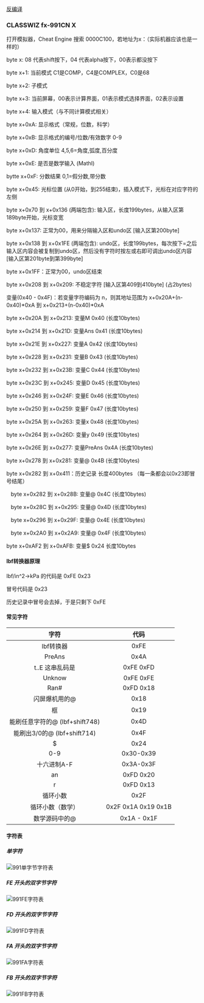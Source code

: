 [反编译](https://github.com/qiufuyu123/fxesplus)

### CLASSWIZ fx-991CN X

打开模拟器，Cheat Engine 搜索 0000C100，若地址为x：（实际机器应该也是一样的）

byte x: 08 代表shift按下，04 代表alpha按下，00表示都没按下

byte x+1: 当前模式 C1是COMP，C4是COMPLEX，C0是68

byte x+2: 子模式

byte x+3: 当前屏幕，00表示计算界面，01表示模式选择界面，02表示设置

byte x+4: 输入模式（与不同计算模式相关）

byte x+0xA: 显示格式（常规，位数，科学）

byte x+0xB: 显示格式的编号/位数/有效数字 0-9

byte x+0xD: 角度单位 4,5,6=角度,弧度,百分度

byte x+0xE: 是否是数学输入 (MathI)

bytte x+0xF: 分数结果 0,1=假分数,带分数

byte x+0x45: 光标位置 (从0开始，到255结束)，插入模式下，光标在对应字符的左侧

byte x+0x70 到 x+0x136 (两端包含): 输入区，长度199bytes，从输入区第189byte开始，光标变宽

byte x+0x137: 正常为00，用来分隔输入区和undo区 [输入区第200byte]

byte x+0x138 到 x+0x1FE (两端包含): undo区，长度199bytes，每次按下=之后输入区内容会被复制到undo区，然后没有字符时按左或右即可调出undo区内容 [输入区第201byte到第399byte]

byte x+0x1FF：正常为00，undo区结束

byte x+0x208 到 x+0x209: 不稳定字符 [输入区第409到410byte] (占2bytes)

变量(0x40 - 0x4F)：若变量字符编码为 n，则其地址范围为 x+0x20A+(n-0x40)\*0xA 到 x+0x213+(n-0x40)\*0xA

byte x+0x20A 到 x+0x213: 变量M 0x40 (长度10bytes)

byte x+0x214 到 x+0x21D: 变量Ans 0x41 (长度10bytes)

byte x+0x21E 到 x+0x227: 变量A 0x42 (长度10bytes)

byte x+0x228 到 x+0x231: 变量B 0x43 (长度10bytes)

byte x+0x232 到 x+0x23B: 变量C 0x44 (长度10bytes)

byte x+0x23C 到 x+0x245: 变量D 0x45 (长度10bytes)

byte x+0x246 到 x+0x24F: 变量E 0x46 (长度10bytes)

byte x+0x250 到 x+0x259: 变量F 0x47 (长度10bytes)

byte x+0x25A 到 x+0x263: 变量x 0x48 (长度10bytes)

byte x+0x264 到 x+0x26D: 变量y 0x49 (长度10bytes)

byte x+0x26E 到 x+0x277: 变量PreAns 0x4A (长度10bytes)

byte x+0x278 到 x+0x281: 变量@ 0x4B (长度10bytes)

byte x+0x282 到 x+0x411：历史记录 长度400bytes （每一条都会以0x23即冒号结尾）

&nbsp;&nbsp; byte x+0x282 到 x+0x28B: 变量@ 0x4C (长度10bytes)

&nbsp;&nbsp; byte x+0x28C 到 x+0x295: 变量@ 0x4D (长度10bytes)

&nbsp;&nbsp; byte x+0x296 到 x+0x29F: 变量@ 0x4E (长度10bytes)

&nbsp;&nbsp; byte x+0x2A0 到 x+0x2A9: 变量@ 0x4F (长度10bytes)

byte x+0xAF2 到 x+0xAFB: 变量$ 0x24 长度10bytes

#### lbf转换器原理

lbf/in^2->kPa 的代码是 0xFE 0x23

冒号代码是 0x23

历史记录中冒号会去掉，于是只剩下 0xFE

#### 常见字符

|              字符              |        代码         |
| :----------------------------: | :-----------------: |
|           lbf转换器            |        0xFE         |
|             PreAns             |        0x4A         |
|        t..E 这串乱码是         |      0xFE 0xFD      |
|             Unknow             |      0xFE 0xFE      |
|              Ran#              |      0xFD 0x18      |
|         闪屏爆机用的@          |        0x18         |
|               框               |        0x19         |
| 能刷任意字符的@ (lbf+shift748) |        0x4D         |
|  能刷出3/0的@ (lbf+shift714)   |        0x4F         |
|               $                |        0x24         |
|              0-9               |      0x30-0x39      |
|          十六进制A-F           |      0x3A-0x3F      |
|               an               |      0xFD 0x20      |
|               r                |      0xFD 0x13      |
|            循环小数            |        0x2F         |
|        循环小数（数学）        | 0x2F 0x1A 0x19 0x1B |
|         数学源码中的@          |     0x1A - 0x1F     |

#### 字符表

##### 单字符

![991单字节字符表](/991单字节字符表.jpg)

##### FE 开头的双字节字符

![991FE字符表](/991FE字符表.jpg)

##### FD 开头的双字节字符

![991FD字符表](/991FD字符表.jpg)

##### FA 开头的双字节字符

![991FA字符表](/991FA字符表.jpg)

##### FB 开头的双字节字符

![991FB字符表](/991FB字符表.jpg)
